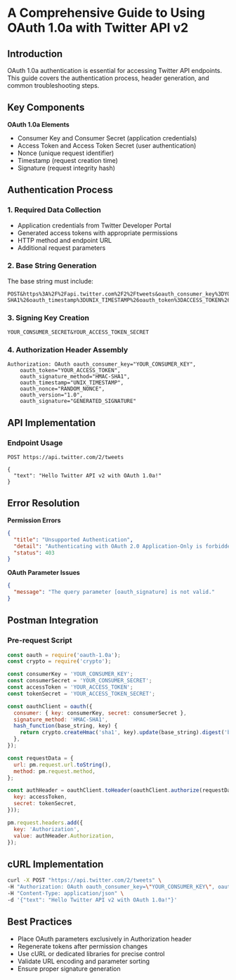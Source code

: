 # A Comprehensive Guide to Using OAuth 1.0a with Twitter API v2

## Introduction
OAuth 1.0a authentication is essential for accessing Twitter API endpoints. This guide covers the authentication process, header generation, and common troubleshooting steps.

## Key Components
**OAuth 1.0a Elements**
- Consumer Key and Consumer Secret (application credentials)
- Access Token and Access Token Secret (user authentication)
- Nonce (unique request identifier)
- Timestamp (request creation time)
- Signature (request integrity hash)

## Authentication Process

### 1. Required Data Collection
- Application credentials from Twitter Developer Portal
- Generated access tokens with appropriate permissions
- HTTP method and endpoint URL
- Additional request parameters

### 2. Base String Generation
The base string must include:
```plaintext
POST&https%3A%2F%2Fapi.twitter.com%2F2%2Ftweets&oauth_consumer_key%3DYOUR_CONSUMER_KEY%26oauth_nonce%3DRANDOM_NONCE%26oauth_signature_method%3DHMAC-SHA1%26oauth_timestamp%3DUNIX_TIMESTAMP%26oauth_token%3DACCESS_TOKEN%26oauth_version%3D1.0%26text%3DHello%2520World
```

### 3. Signing Key Creation
```plaintext
YOUR_CONSUMER_SECRET&YOUR_ACCESS_TOKEN_SECRET
```

### 4. Authorization Header Assembly
```plaintext
Authorization: OAuth oauth_consumer_key="YOUR_CONSUMER_KEY", 
    oauth_token="YOUR_ACCESS_TOKEN", 
    oauth_signature_method="HMAC-SHA1", 
    oauth_timestamp="UNIX_TIMESTAMP", 
    oauth_nonce="RANDOM_NONCE", 
    oauth_version="1.0", 
    oauth_signature="GENERATED_SIGNATURE"
```

## API Implementation

### Endpoint Usage
```http
POST https://api.twitter.com/2/tweets

{
  "text": "Hello Twitter API v2 with OAuth 1.0a!"
}
```

## Error Resolution

**Permission Errors**
```json
{
  "title": "Unsupported Authentication",
  "detail": "Authenticating with OAuth 2.0 Application-Only is forbidden for this endpoint.",
  "status": 403
}
```

**OAuth Parameter Issues**
```json
{
  "message": "The query parameter [oauth_signature] is not valid."
}
```

## Postman Integration

### Pre-request Script
```javascript
const oauth = require('oauth-1.0a');
const crypto = require('crypto');

const consumerKey = 'YOUR_CONSUMER_KEY';
const consumerSecret = 'YOUR_CONSUMER_SECRET';
const accessToken = 'YOUR_ACCESS_TOKEN';
const tokenSecret = 'YOUR_ACCESS_TOKEN_SECRET';

const oauthClient = oauth({
  consumer: { key: consumerKey, secret: consumerSecret },
  signature_method: 'HMAC-SHA1',
  hash_function(base_string, key) {
    return crypto.createHmac('sha1', key).update(base_string).digest('base64');
  },
});

const requestData = {
  url: pm.request.url.toString(),
  method: pm.request.method,
};

const authHeader = oauthClient.toHeader(oauthClient.authorize(requestData, {
  key: accessToken,
  secret: tokenSecret,
}));

pm.request.headers.add({
  key: 'Authorization',
  value: authHeader.Authorization,
});
```

## cURL Implementation
```bash
curl -X POST "https://api.twitter.com/2/tweets" \
-H "Authorization: OAuth oauth_consumer_key=\"YOUR_CONSUMER_KEY\", oauth_token=\"YOUR_ACCESS_TOKEN\", oauth_signature_method=\"HMAC-SHA1\", oauth_timestamp=\"UNIX_TIMESTAMP\", oauth_nonce=\"RANDOM_NONCE\", oauth_version=\"1.0\", oauth_signature=\"GENERATED_SIGNATURE\"" \
-H "Content-Type: application/json" \
-d '{"text": "Hello Twitter API v2 with OAuth 1.0a!"}'
```

## Best Practices
- Place OAuth parameters exclusively in Authorization header
- Regenerate tokens after permission changes
- Use cURL or dedicated libraries for precise control
- Validate URL encoding and parameter sorting
- Ensure proper signature generation

